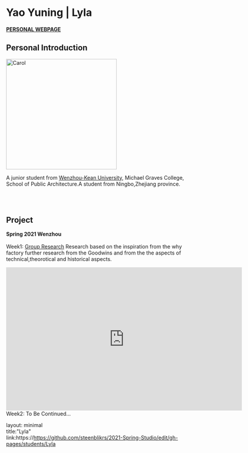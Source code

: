 # Yao Yuning | Lyla
#### [PERSONAL WEBPAGE](https://yuning-yao.github.io/Architecture-Profolio/)
## Personal Introduction
  <img alt="Carol" src="https://github.com/steenblikrs/2021-Spring-Studio/blob/gh-pages/students/Lyla/%E5%BE%AE%E4%BF%A1%E5%9B%BE%E7%89%87_20210305092139.jpg?raw=true" width="300">
  
  A junior student from [Wenzhou-Kean University](http://www.wku.edu.cn/), Michael Graves College, School of Public Architecture.A student from Ningbo,Zhejiang province.

<br>

<br>

## Project
**Spring 2021 Wenzhou**
<br>
<br>
Week1: [Group Research](https://steenblikrs.github.io/2021-Spring-Studio/Research/Porocity)
Research based on the inspiration from the why factory further research from the Goodwins and from the the aspects of technical,theorotical and historical aspects.
<iframe src="https://docs.google.com/presentation/d/e/2PACX-1vTWUNr3xdj3qRzldKHm5Mp_OifhYsUTlZ0aUQEFRtbu3jAIBxdZA6XxRPV6j1hiqjh1nsOGdVUc8CHS/embed?start=true&loop=true&delayms=3000" frameborder="0" width="640" height="389" allowfullscreen="true" mozallowfullscreen="true" webkitallowfullscreen="true"></iframe>

<br>
Week2: To Be Continued...














































layout: minimal    
title:"Lyla"  
link:https://https://github.com/steenblikrs/2021-Spring-Studio/edit/gh-pages/students/Lyla
